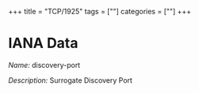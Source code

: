 +++
title = "TCP/1925"
tags = [""]
categories = [""]
+++

# IANA Data

_Name:_ discovery-port

_Description:_ Surrogate Discovery Port

